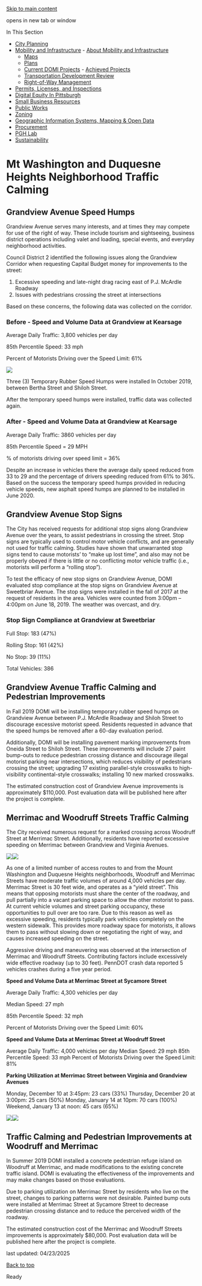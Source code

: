 [Skip to main content](https://www.pittsburghpa.gov/Business-Development/Mobility-and-Infrastructure/Current-DOMI-Projects/Mt-Washington-and-Duquesne-Heights-Neighborhood-Traffic-Calming#main-content)

opens in new tab or window

In This Section

- [City Planning](https://www.pittsburghpa.gov/Business-Development/City-Planning)
- [Mobility and Infrastructure](https://www.pittsburghpa.gov/Business-Development/Mobility-and-Infrastructure)  - [About Mobility and Infrastructure](https://www.pittsburghpa.gov/Business-Development/Mobility-and-Infrastructure/About-Mobility-and-Infrastructure)
  - [Maps](https://www.pittsburghpa.gov/Business-Development/Mobility-and-Infrastructure/Maps)
  - [Plans](https://www.pittsburghpa.gov/Business-Development/Mobility-and-Infrastructure/Plans)
  - [Current DOMI Projects](https://www.pittsburghpa.gov/Business-Development/Mobility-and-Infrastructure/Current-DOMI-Projects)    - [Achieved Projects](https://www.pittsburghpa.gov/Business-Development/Mobility-and-Infrastructure/Current-DOMI-Projects/Achieved-Projects)
  - [Transportation Development Review](https://www.pittsburghpa.gov/Business-Development/Mobility-and-Infrastructure/Transportation-Development-Review)
  - [Right-of-Way Management](https://www.pittsburghpa.gov/Business-Development/Mobility-and-Infrastructure/Right-of-Way-Management)
- [Permits, Licenses, and Inspections](https://www.pittsburghpa.gov/Business-Development/Permits-Licenses-and-Inspections)
- [Digital Equity In Pittsburgh](https://www.pittsburghpa.gov/Business-Development/Digital-Equity-In-Pittsburgh)
- [Small Business Resources](https://www.pittsburghpa.gov/Business-Development/Small-Business-Resources)
- [Public Works](https://www.pittsburghpa.gov/Business-Development/Public-Works)
- [Zoning](https://www.pittsburghpa.gov/Business-Development/Zoning)
- [Geographic Information Systems, Mapping & Open Data](https://www.pittsburghpa.gov/Business-Development/Geographic-Information-Systems-Mapping-Open-Data)
- [Procurement](https://www.pittsburghpa.gov/Business-Development/Procurement)
- [PGH Lab](https://www.pittsburghpa.gov/Business-Development/PGH-Lab)
- [Sustainability](https://www.pittsburghpa.gov/Business-Development/Sustainability)

# Mt Washington and Duquesne Heights Neighborhood Traffic Calming

## Grandview Avenue Speed Humps

Grandview Avenue serves many interests, and at times they may compete for use of the right of way. These include tourism and sightseeing, business district operations including valet and loading, special events, and everyday neighborhood activities.

Council District 2 identified the following issues along the Grandview Corridor when requesting Capital Budget money for improvements to the street:

1. Excessive speeding and late-night drag racing east of P.J. McArdle Roadway
2. Issues with pedestrians crossing the street at intersections

Based on these concerns, the following data was collected on the corridor.

### Before - Speed and Volume Data at Grandview at Kearsage

Average Daily Traffic: 3,800 vehicles per day

85th Percentile Speed: 33 mph

Percent of Motorists Driving over the Speed Limit: 61%

![](https://www.pittsburghpa.gov/files/assets/city/v/1/domi/images/8158_grandview_speedhump_01_08_20.jpg)

Three (3) Temporary Rubber Speed Humps were installed In October 2019, between Bertha Street and Shiloh Street.

After the temporary speed humps were installed, traffic data was collected again.

### After - Speed and Volume Data at Grandview at Kearsage

Average Daily Traffic: 3860 vehicles per day

85th Percentile Speed = 29 MPH

% of motorists driving over speed limit = 36%

Despite an increase in vehicles there the average daily speed reduced from 33 to 29 and the percentage of drivers speeding reduced from 61% to 36%. Based on the success the temporary speed humps provided in reducing vehicle speeds, new asphalt speed humps are planned to be installed in June 2020.

## Grandview Avenue Stop Signs

The City has received requests for additional stop signs along Grandview Avenue over the years, to assist pedestrians in crossing the street. Stop signs are typically used to control motor vehicle conflicts, and are generally not used for traffic calming. Studies have shown that unwarranted stop signs tend to cause motorists’ to “make up lost time”, and also may not be properly obeyed if there is little or no conflicting motor vehicle traffic (i.e., motorists will perform a “rolling stop”).

To test the efficacy of new stop signs on Grandview Avenue, DOMI evaluated stop compliance at the stop signs on Grandview Avenue at Sweetbriar Avenue. The stop signs were installed in the fall of 2017 at the request of residents in the area. Vehicles were counted from 3:00pm – 4:00pm on June 18, 2019. The weather was overcast, and dry.

### Stop Sign Compliance at Grandview at Sweetbriar

Full Stop: 183 (47%)

Rolling Stop: 161 (42%)

No Stop: 39 (11%)

Total Vehicles: 386

## Grandview Avenue Traffic Calming and Pedestrian Improvements

In Fall 2019 DOMI will be installing temporary rubber speed humps on Grandview Avenue between P.J. McArdle Roadway and Shiloh Street to discourage excessive motorist speed. Residents requested in advance that the speed humps be removed after a 60-day evaluation period.

Additionally, DOMI will be installing pavement marking improvements from Oneida Street to Shiloh Street. These improvements will include 27 paint bump-outs to reduce pedestrian crossing distance and discourage illegal motorist parking near intersections, which reduces visibility of pedestrians crossing the street; upgrading 17 existing parallel-style crosswalks to high-visibility continental-style crosswalks; installing 10 new marked crosswalks.

The estimated construction cost of Grandview Avenue improvements is approximately $110,000. Post evaluation data will be published here after the project is complete.

## Merrimac and Woodruff Streets Traffic Calming

The City received numerous request for a marked crossing across Woodruff Street at Merrimac Street. Additionally, residents have reported excessive speeding on Merrimac between Grandview and Virginia Avenues.

![](https://www.pittsburghpa.gov/files/assets/city/v/1/domi/images/7264_woodruff.jpg)![](https://www.pittsburghpa.gov/files/assets/city/v/1/domi/images/7271_merrimac.jpg)

As one of a limited number of access routes to and from the Mount Washington and Duquesne Heights neighborhoods, Woodruff and Merrimac Streets have moderate traffic volumes of around 4,000 vehicles per day. Merrimac Street is 30 feet wide, and operates as a “yield street”. This means that opposing motorists must share the center of the roadway, and pull partially into a vacant parking space to allow the other motorist to pass. At current vehicle volumes and street parking occupancy, these opportunities to pull over are too rare. Due to this reason as well as excessive speeding, residents typically park vehicles completely on the western sidewalk. This provides more roadway space for motorists, it allows them to pass without slowing down or negotiating the right of way, and causes increased speeding on the street.

Aggressive driving and maneuvering was observed at the intersection of Merrimac and Woodruff Streets. Contributing factors include excessively wide effective roadway (up to 30 feet). PennDOT crash data reported 5 vehicles crashes during a five year period.

**Speed and Volume Data at Merrimac Street at Sycamore Street**

Average Daily Traffic: 4,300 vehicles per day

Median Speed: 27 mph

85th Percentile Speed: 32 mph

Percent of Motorists Driving over the Speed Limit: 60%

**Speed and Volume Data at Merrimac Street at Woodruff Street**

Average Daily Traffic: 4,000 vehicles per day Median Speed: 29 mph 85th Percentile Speed: 33 mph Percent of Motorists Driving over the Speed Limit: 81%

**Parking Utilization at Merrimac Street between Virginia and Grandview Avenues**

Monday, December 10 at 3:45pm: 23 cars (33%) Thursday, December 20 at 3:00pm: 25 cars (50%) Monday, January 14 at 10pm: 70 cars (100%) Weekend, January 13 at noon: 45 cars (65%)

![](https://www.pittsburghpa.gov/files/assets/city/v/1/domi/images/7267_intersection.jpg)![](https://www.pittsburghpa.gov/files/assets/city/v/1/domi/images/7265_walk-gaurd.jpg)

## Traffic Calming and Pedestrian Improvements at Woodruff and Merrimac

In Summer 2019 DOMI installed a concrete pedestrian refuge island on Woodruff at Merrimac, and made modifications to the existing concrete traffic island. DOMI is evaluating the effectiveness of the improvements and may make changes based on those evaluations.

Due to parking utilization on Merrimac Street by residents who live on the street, changes to parking patterns were not desirable. Painted bump outs were installed at Merrimac Street at Sycamore Street to decrease pedestrian crossing distance and to reduce the perceived width of the roadway.

The estimated construction cost of the Merrimac and Woodruff Streets improvements is approximately $80,000. Post evaluation data will be published here after the project is complete.

last updated: 04/23/2025

[Back to top](https://www.pittsburghpa.gov/Business-Development/Mobility-and-Infrastructure/Current-DOMI-Projects/Mt-Washington-and-Duquesne-Heights-Neighborhood-Traffic-Calming#body-top)

Ready
